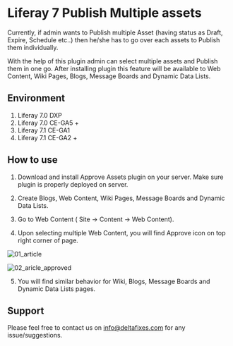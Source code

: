 # Liferay 7 Publish Multiple assets

Currently, if admin wants to Publish multiple Asset (having status as Draft, Expire, Schedule etc..) then he/she has to go over each assets to Publish them individually.

With the help of this plugin admin can select multiple assets and Publish them in one go. After installing plugin this feature will be available to Web Content, Wiki Pages, Blogs, Message Boards and Dynamic Data Lists.

## Environment
1. Liferay 7.0 DXP
2. Liferay 7.0 CE-GA5 +
3. Liferay 7.1 CE-GA1
4. Liferay 7.1 CE-GA2 +

## How to use
1. Download and install Approve Assets plugin on your server. Make sure plugin is properly deployed on server.

2. Create Blogs, Web Content, Wiki Pages, Message Boards and Dynamic Data Lists.

3. Go to Web Content ( Site &rarr; Content &rarr; Web Content).

4. Upon selecting multiple Web Content, you will find Approve icon on top right corner of page.

![01_article](https://user-images.githubusercontent.com/24852574/64315336-5dc6cb80-cfcf-11e9-84e2-ef2b5a495c42.png)

![02_aricle_approved](https://user-images.githubusercontent.com/24852574/64315335-5dc6cb80-cfcf-11e9-98ef-561e270b3823.png)

5. You will find similar behavior for Wiki, Blogs, Message Boards and Dynamic Data Lists pages.

## Support
   Please feel free to contact us on info@deltafixes.com for any issue/suggestions.
